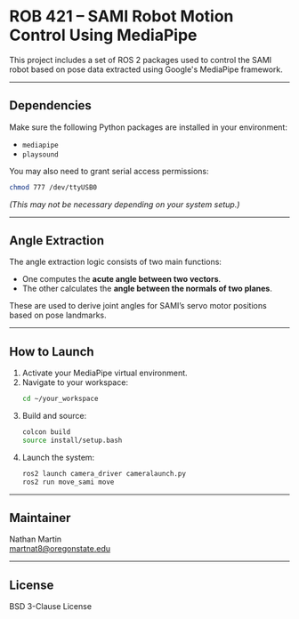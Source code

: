 # ROB 421 – SAMI Robot Motion Control Using MediaPipe

This project includes a set of ROS 2 packages used to control the SAMI robot based on pose data extracted using Google's MediaPipe framework.

---

## Dependencies

Make sure the following Python packages are installed in your environment:

- `mediapipe`
- `playsound`

You may also need to grant serial access permissions:

```bash
chmod 777 /dev/ttyUSB0
```

*(This may not be necessary depending on your system setup.)*

---

##  Angle Extraction

The angle extraction logic consists of two main functions:
- One computes the **acute angle between two vectors**.
- The other calculates the **angle between the normals of two planes**.

These are used to derive joint angles for SAMI’s servo motor positions based on pose landmarks.

---

##  How to Launch

1. Activate your MediaPipe virtual environment.
2. Navigate to your workspace:
    ```bash
    cd ~/your_workspace
    ```
3. Build and source:
    ```bash
    colcon build
    source install/setup.bash
    ```
4. Launch the system:
    ```bash
    ros2 launch camera_driver cameralaunch.py
    ros2 run move_sami move
    ```

---

##  Maintainer

Nathan Martin  
[martnat8@oregonstate.edu](mailto:martnat8@oregonstate.edu)

---

##  License

BSD 3-Clause License
